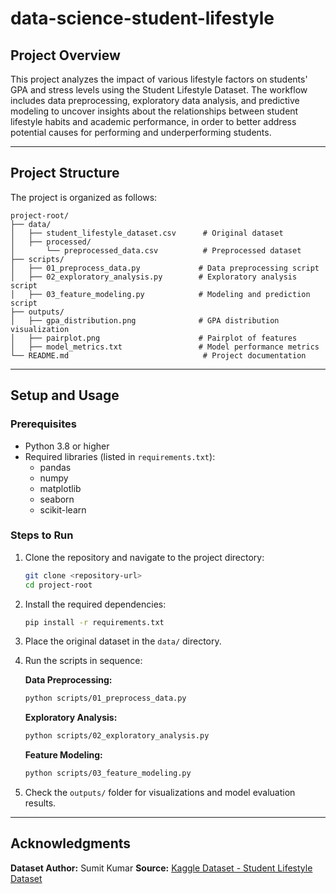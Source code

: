# data-science-student-lifestyle

## Project Overview
This project analyzes the impact of various lifestyle factors on students' GPA and stress levels using the Student Lifestyle Dataset. The workflow includes data preprocessing, exploratory data analysis, and predictive modeling to uncover insights about the relationships between student lifestyle habits and academic performance, in order to better address potential causes for performing and underperforming students.

---

## Project Structure
The project is organized as follows:

```
project-root/
├── data/
│   ├── student_lifestyle_dataset.csv      # Original dataset
│   ├── processed/
│       └── preprocessed_data.csv          # Preprocessed dataset
├── scripts/
│   ├── 01_preprocess_data.py             # Data preprocessing script
│   ├── 02_exploratory_analysis.py        # Exploratory analysis script
│   ├── 03_feature_modeling.py            # Modeling and prediction script
├── outputs/
│   ├── gpa_distribution.png              # GPA distribution visualization
│   ├── pairplot.png                      # Pairplot of features
│   ├── model_metrics.txt                 # Model performance metrics
└── README.md                              # Project documentation
```

---

## Setup and Usage
### Prerequisites
- Python 3.8 or higher
- Required libraries (listed in `requirements.txt`):
  - pandas
  - numpy
  - matplotlib
  - seaborn
  - scikit-learn

### Steps to Run
1. Clone the repository and navigate to the project directory:
   ```bash
   git clone <repository-url>
   cd project-root
   ```

2. Install the required dependencies:
   ```bash
   pip install -r requirements.txt
   ```

3. Place the original dataset in the `data/` directory.

4. Run the scripts in sequence:

   **Data Preprocessing:**
   ```bash
   python scripts/01_preprocess_data.py
   ```

   **Exploratory Analysis:**
   ```bash
   python scripts/02_exploratory_analysis.py
   ```

   **Feature Modeling:**
   ```bash
   python scripts/03_feature_modeling.py
   ```

5. Check the `outputs/` folder for visualizations and model evaluation results.

---

## Acknowledgments
**Dataset Author:** Sumit Kumar
**Source:** [Kaggle Dataset - Student Lifestyle Dataset](https://www.kaggle.com/datasets/steve1215rogg/student-lifestyle-dataset)
